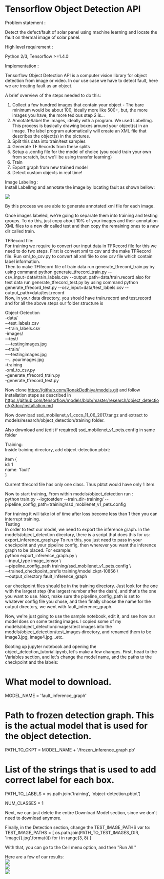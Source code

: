 ﻿# Tensorflow Object Detection API  
  
Problem statement :  
  
Detect the defect/fault of solar panel using machine learning and locate the fault on thermal image of solar panel.  
  
High level requirement :  
  
Python 2/3, Tensorflow >=1.4.0  
  
Implementation :  
  
Tensorflow Object Detection API is a computer vision library for object detection from image or video. In our use case we have to detect fault, here we are treating fault as an object.  
  
A brief overview of the steps needed to do this:  
  
1. Collect a few hundred images that contain your object - The bare minimum would be about 100, ideally more like 500+, but, the more images you have, the more tedious step 2 is...  
2. Annotate/label the images, ideally with a program. We used LabelImg. This process is basically drawing boxes around your object(s) in an image. The label program automatically will create an XML file that describes the object(s) in the pictures.  
3. Split this data into train/test samples  
4. Generate TF Records from these splits  
5. Setup a .config file for the model of choice (you could train your own from scratch, but we'll be using transfer learning)  
6. Train  
7. Export graph from new trained model  
8. Detect custom objects in real time!  

Image Labeling :  
Install LabelImg and annotate the image by locating fault as shown bellow:  
  
<img src="/Dataset/ref/label.png">	

By this process we are able to generate annotated xml file for each image.  
  
Once  images labeled, we're going to separate them into training and testing groups. To do this, just copy about 10% of your images and their annotation XML files to a new dir called test and then copy the remaining ones to a new dir called train.  
  
TFRecord file:  
For training we require to convert our input data in TFRecord file for this we need to do two steps. First is convert xml to csv and the make TFRecord file.
Run xml_to_csv.py to convert all xml file to one csv file which contain label information.  
Then to make TFRecord file of train data run generate_tfrecord_train.py by using command python generate_tfrecord_train.py --csv_input=data/train_labels.csv --output_path=data/train.record also for test data run generate_tfrecord_test.py by using command python generate_tfrecord_test.py --csv_input=data/test_labels.csv --output_path=data/test.record  
 Now, in your data directory, you should have train.record and test.record and for all the above steps our folder structure is  

Object-Detection  
-data/  
--test_labels.csv  
--train_labels.csv  
-images/  
--test/  
---testingimages.jpg  
--train/  
---testingimages.jpg  
--...yourimages.jpg  
-training  
-xml_to_csv.py  
-generate_tfrecord_train.py  
-generate_tfrecord_test.py  
  
Now clone https://github.com/RonakDedhiya/models.git and follow installation steps as described in  https://github.com/tensorflow/models/blob/master/research/object_detection/g3doc/installation.md
  
Now download ssd_mobilenet_v1_coco_11_06_2017.tar.gz and extract to models/research/object_detection/training folder.  
  
Also download and (edit if required) ssd_mobilenet_v1_pets.config in same folder   
  
Training:    
Inside training directory, add object-detection.pbtxt:  
  
item {  
  id: 1  
  name: 'fault'  
}

Current tfrecord file has only one class. Thus pbtxt would have only 1 item.

Now to start training, From within models/object_detection run :  
python train.py --logtostderr --train_dir=training/ --pipeline_config_path=training/ssd_mobilenet_v1_pets.config  
  
  
For training it will take lot of time after loss become less than 1 then you can interrupt training.  
Testing   
In order to test our model, we need to export the inference graph. In the models/object_detection directory, there is a script that does this for us:   export_inference_graph.py To run this, you just need to pass in your checkpoint and your pipeline config, then wherever you want the inference graph to be placed. For example:   
python export_inference_graph.py \  
--input_type image_tensor \  
--pipeline_config_path training/ssd_mobilenet_v1_pets.config \  
--trained_checkpoint_prefix training/model.ckpt-10856 \  
--output_directory fault_inference_graph  
  
our checkpoint files should be in the training directory. Just look for the one with the largest step (the largest number after the dash), and that's the one you want to use. Next, make sure the pipeline_config_path is set to whatever config file you chose, and then finally choose the name for the output directory, we went with fault_inference_graph.  
  
Now, we're just going to use the sample notebook, edit it, and see how our model does on some testing images. I copied some of my models/object_detection/images/test images into the models/object_detection/test_images directory, and renamed them to be image3.jpg, image4.jpg...etc.  
  
Booting up jupyter notebook and opening the object_detection_tutorial.ipynb, let's make a few changes. First, head to the Variables section, and let's change the model name, and the paths to the checkpoint and the labels:  
  
# What model to download.  
MODEL_NAME = 'fault_inference_graph'  
  
# Path to frozen detection graph. This is the actual model that is used for the object detection.  
PATH_TO_CKPT = MODEL_NAME + '/frozen_inference_graph.pb'  
  
# List of the strings that is used to add correct label for each box.  
PATH_TO_LABELS = os.path.join('training', 'object-detection.pbtxt')  
  
NUM_CLASSES = 1  
  
Next, we can just delete the entire Download Model section, since we don't need to download anymore.  
   
Finally, in the Detection section, change the TEST_IMAGE_PATHS var to:  
TEST_IMAGE_PATHS = [ os.path.join(PATH_TO_TEST_IMAGES_DIR, 'image{}.jpg'.format(i)) for i in range(3, 8) ]  
  
With that, you can go to the Cell menu option, and then "Run All."  
  
Here are a few of our results:  
<img src="/Dataset/ref/result1.png">  
<img src="/Dataset/ref/result2.png">  
<img src="/Dataset/ref/result3.png">  

